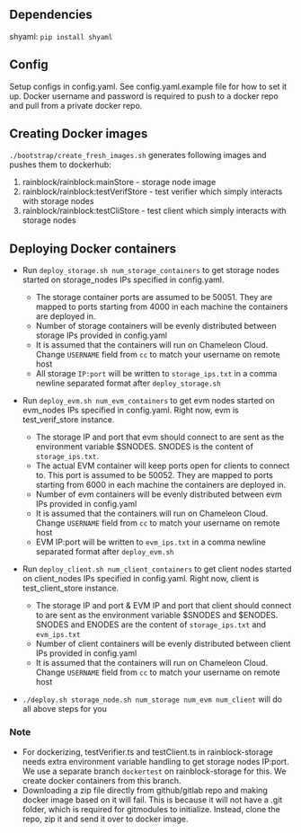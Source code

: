 ## Dependencies
shyaml: `pip install shyaml`

## Config
Setup configs in config.yaml. See config.yaml.example file for how to set it up. Docker username and password is required to push to a docker repo and pull from a private docker repo.

## Creating Docker images
`./bootstrap/create_fresh_images.sh` generates following images and pushes them to dockerhub:
1. rainblock/rainblock:mainStore - storage node image
2. rainblock/rainblock:testVerifStore - test verifier which simply interacts with storage nodes
3. rainblock/rainblock:testCliStore - test client which simply interacts with storage nodes

## Deploying Docker containers
* Run `deploy_storage.sh num_storage_containers` to get storage nodes started on storage_nodes IPs specified in config.yaml.

	- The storage container ports are assumed to be 50051. They are mapped to ports starting from 4000 in each machine the containers are deployed in.
	- Number of storage containers will be evenly distributed between storage IPs provided in config.yaml
	- It is assumed that the containers will run on Chameleon Cloud. Change `USERNAME` field from `cc` to match your username on remote host
	- All storage `IP:port` will be written to `storage_ips.txt` in a comma newline separated format after `deploy_storage.sh`

* Run `deploy_evm.sh num_evm_containers` to get evm nodes started on evm_nodes IPs specified in config.yaml. Right now, evm is test_verif_store instance.

	- The storage IP and port that evm should connect to are sent as the environment variable $SNODES. SNODES is the content of `storage_ips.txt`.
	- The actual EVM container will keep ports open for clients to connect to. This port is assumed to be 50052. They are mapped to ports starting from 6000 in each machine the containers are deployed in.
	- Number of evm containers will be evenly distributed between evm IPs provided in config.yaml
	- It is assumed that the containers will run on Chameleon Cloud. Change `USERNAME` field from `cc` to match your username on remote host
	- EVM IP:port will be written to `evm_ips.txt` in a comma newline separated format after `deploy_evm.sh`

* Run `deploy_client.sh num_client_containers` to get client nodes started on client_nodes IPs specified in config.yaml. Right now, client is test_client_store instance.

	- The storage IP and port & EVM IP and port that client should connect to are sent as the environment variable $SNODES and $ENODES. SNODES and ENODES are the content of `storage_ips.txt` and `evm_ips.txt`
	- Number of client containers will be evenly distributed between client IPs provided in config.yaml
	- It is assumed that the containers will run on Chameleon Cloud. Change `USERNAME` field from `cc` to match your username on remote host

* `./deploy.sh storage_node.sh num_storage num_evm num_client` will do all above steps for you

### Note
- For dockerizing, testVerifier.ts and testClient.ts in rainblock-storage needs extra environment variable handling to get storage nodes IP:port. We use a separate branch `dockertest` on rainblock-storage for this. We create docker containers from this branch.
- Downloading a zip file directly from github/gitlab repo and making docker image based on it will fail. This is because it will not have a .git folder, which is required for gitmodules to initialize. Instead, clone the repo, zip it and send it over to docker image.
